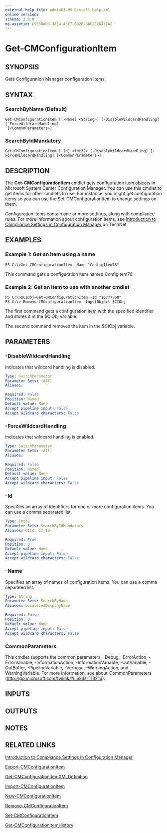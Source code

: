```yaml
---
external help file: AdminUI.PS.Dcm.dll-Help.xml
online version: 
schema: 2.0.0
ms.assetid: C935BAD3-3AE4-43E7-B02E-68C2ECD43EA2
---
```


# Get-CMConfigurationItem

## SYNOPSIS
Gets Configuration Manager configuration items.

## SYNTAX

### SearchByName (Default)
```
Get-CMConfigurationItem [[-Name] <String>] [-DisableWildcardHandling] [-ForceWildcardHandling]
 [<CommonParameters>]
```

### SearchByIdMandatory
```
Get-CMConfigurationItem [-Id] <Int32> [-DisableWildcardHandling] [-ForceWildcardHandling] [<CommonParameters>]
```

## DESCRIPTION
The **Get-CMConfigurationItem** cmdlet gets configuration item objects in Microsoft System Center Configuration Manager.
You can use this cmdlet to get items for other cmdlets to use.
For instance, you might get configuration items so you can use the Set-CMConfigurationItem to change settings on them.

Configuration items contain one or more settings, along with compliance rules.
For more information about configuration items, see [Introduction to Compliance Settings in Configuration Manager](http://go.microsoft.com/fwlink/?LinkId=211014) on TechNet.

## EXAMPLES

### Example 1: Get an item using a name
```
PS C:\>Get-CMConfigurationItem -Name "ConfigItem76"
```

This command gets a configuration item named ConfigItem76.

### Example 2: Get an item to use with another cmdlet
```
PS C:\>$CIObj=Get-CMConfigurationItem -Id "16777568"
PS C:\> Remove-CMConfigurationItem -InputObject $CIObj
```

The first command gets a configuration item with the specified identifier and stores it in the $CIObj variable.

The second command removes the item in the $CIObj variable.

## PARAMETERS

### -DisableWildcardHandling
Indicates that wildcard handling is disabled.

```yaml
Type: SwitchParameter
Parameter Sets: (All)
Aliases: 

Required: False
Position: Named
Default value: None
Accept pipeline input: False
Accept wildcard characters: False
```

### -ForceWildcardHandling
Indicates that wildcard handling is enabled.

```yaml
Type: SwitchParameter
Parameter Sets: (All)
Aliases: 

Required: False
Position: Named
Default value: None
Accept pipeline input: False
Accept wildcard characters: False
```

### -Id
Specifies an array of identifiers for one or more configuration items.
You can use a comma separated list.

```yaml
Type: Int32
Parameter Sets: SearchByIdMandatory
Aliases: CIId, CI_ID

Required: True
Position: 0
Default value: None
Accept pipeline input: False
Accept wildcard characters: False
```

### -Name
Specifies an array of names of configuration items.
You can use a comma separated list.

```yaml
Type: String
Parameter Sets: SearchByName
Aliases: LocalizedDisplayName

Required: False
Position: 0
Default value: None
Accept pipeline input: False
Accept wildcard characters: False
```

### CommonParameters
This cmdlet supports the common parameters: -Debug, -ErrorAction, -ErrorVariable, -InformationAction, -InformationVariable, -OutVariable, -OutBuffer, -PipelineVariable, -Verbose, -WarningAction, and -WarningVariable. For more information, see about_CommonParameters (http://go.microsoft.com/fwlink/?LinkID=113216).

## INPUTS

## OUTPUTS

## NOTES

## RELATED LINKS

[Introduction to Compliance Settings in Configuration Manager](http://go.microsoft.com/fwlink/?LinkId=211014)

[Export-CMConfigurationItem](./Export-CMConfigurationItem.md)

[Get-CMConfigurationItemXMLDefinition](./Get-CMConfigurationItemXMLDefinition.md)

[Import-CMConfigurationItem](./Import-CMConfigurationItem.md)

[New-CMConfigurationItem](./New-CMConfigurationItem.md)

[Remove-CMConfigurationItem](./Remove-CMConfigurationItem.md)

[Set-CMConfigurationItem](./Set-CMConfigurationItem.md)

[Get-CMConfigurationItemHistory](./Get-CMConfigurationItemHistory.md)


